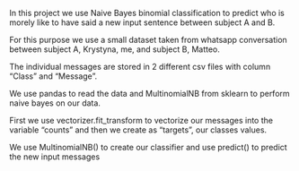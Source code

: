 In this project we use Naive Bayes binomial classification to predict who is morely like to have said a new input sentence between subject A and B.

For this purpose we use a small dataset taken from whatsapp conversation between subject A, Krystyna, me, and subject B, Matteo.

The individual messages are stored in 2 different csv files with column “Class” and “Message”.

We use pandas to read the data and MultinomialNB from sklearn to perform naive bayes on our data.

First we use vectorizer.fit_transform to vectorize our messages into the variable “counts” and then we create as “targets”, our classes values.


We use MultinomialNB() to create our classifier and use predict() to predict the new input messages 
